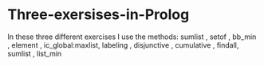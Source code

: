# Three-exersises-in-Prolog
In these three different exercises I use the methods: sumlist , setof , bb_min , element , ic_global:maxlist, labeling ,  disjunctive , cumulative , findall, sumlist , list_min
